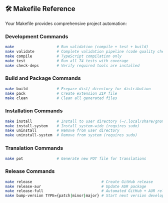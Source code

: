 ## 🛠 Makefile Reference

Your Makefile provides comprehensive project automation:

### Development Commands

```bash
make                   # Run validation (compile + test + build)
make validate          # Complete validation pipeline (code quality checks)
make compile           # TypeScript compilation only
make test              # Run all 74 tests with coverage
make check-deps        # Verify required tools are installed
```

### Build and Package Commands

```bash
make build             # Prepare dist/ directory for distribution
make pack              # Create extension ZIP file
make clean             # Clean all generated files
```

### Installation Commands

```bash
make install           # Install to user directory (~/.local/share/gnome-shell/extensions)
make install-system    # Install system-wide (requires sudo)
make uninstall         # Remove from user directory
make uninstall-system  # Remove from system (requires sudo)
```

### Translation Commands

```bash
make pot               # Generate new POT file for translations
```

### Release Commands

```bash
make release                               # Create GitHub release
make release-aur                           # Update AUR package
make release-full                          # Automated GitHub + AUR releases
make bump-version TYPE={patch|minor|major} # Start next version development
```
